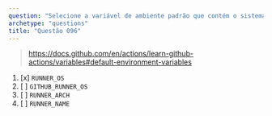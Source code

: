 ```yaml
---
question: "Selecione a variável de ambiente padrão que contém o sistema operacional do runner que está executando o job"
archetype: "questions"
title: "Questão 096"
---
```


> https://docs.github.com/en/actions/learn-github-actions/variables#default-environment-variables
1. [x] `RUNNER_OS`
1. [ ] `GITHUB_RUNNER_OS`
1. [ ] `RUNNER_ARCH`
1. [ ] `RUNNER_NAME`
